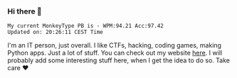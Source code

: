 ### Hi there 👋
<!-- PB START -->
```
My current MonkeyType PB is - WPM:94.21 Acc:97.42
Updated on: 20:26:11 CEST Time
```
<!-- PB END -->
I'm an IT person, just overall. I like CTFs, hacking, coding games, making Python apps. Just a lot of stuff.
You can check out my website [here](https://skill3472.github.io/).
I will probably add some interesting stuff here, when I get the idea to do so. Take care ❤️
